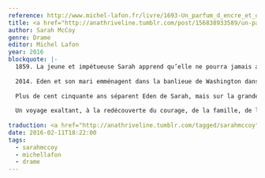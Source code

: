 ```yaml
---
reference: http://www.michel-lafon.fr/livre/1693-Un_parfum_d_encre_et_de_liberte.html
title: <a href="http://anathriveline.tumblr.com/post/156838933589/un-parfum-dencre-et-de-libert%C3%A9-the-mapmakers">Un parfum d’encre et de liberté (The Mapmaker’s Children)</a>
author: Sarah McCoy
genre: Drame
editor: Michel Lafon
year: 2016
blockquote: |-
  1859. La jeune et impétueuse Sarah apprend qu’elle ne pourra jamais avoir d’enfant. Mais comment trouver un sens à sa vie dans ce monde régi par les hommes ? Comment trouver sa place quand on est la fille de John Brown, célèbre abolitionniste qui aide des esclaves à fuir ?
  
  2014. Eden et son mari emménagent dans la banlieue de Washington dans l’espoir de sauver leur mariage et fonder enfin une famille. En explorant sa nouvelle demeure, la jeune femme découvre une tête de poupée ancienne. Que signifient les mystérieuses lignes qui la recouvrent ?
  
  Plus de cent cinquante ans séparent Eden de Sarah, mais sur la grande carte du monde et de l’Histoire, les destins de ces deux femmes se rejoignent en plus d’un point.
  
  Un voyage exaltant, à la redécouverte du courage, de la famille, de l’amour et de l’héritage.
  
traduction: <a href="http://anathriveline.tumblr.com/tagged/sarahmccoy">Sarah McCoy</a>
date: 2016-02-11T18:22:00
tags:
  - sarahmccoy
  - michellafon
  - drame
---
```

